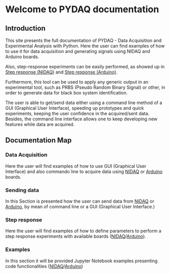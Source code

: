 # Welcome to PYDAQ documentation

## Introduction

This site presents the full documentation of PYDAQ - Data Acquisition and Experimental Analysis with Python. 
Here the user can find examples of how to use it for data acquisition and generating 
signals using NIDAQ and Arduino boards. 

Also, step-response experiments can be easily performed, as showed up
in [Step response (NIDAQ)](/step_response_nidaq) and [Step response (Arduino)](/step_response_arduino).

Furthermore, this tool can be used to apply any generic output in an experimental
tool, such as PRBS (Pseudo Random Binary Signal) or other, in order to generate
data for black box system identification.

The user is able to get/send data either using a command line method 
of a GUI (Graphical User Interface), speeding up prototypes and quick 
experiments, keeping the user confidence in the acquired/sent data. 
Besides, the command line interface allows one to keep developing new features 
while data are acquired.

## Documentation Map

### Data Acquisition

Here the user will find examples of how to use GUI (Graphical User Interface) and 
also commando line to acquire data using [NIDAQ](/get_data_nidaq) or [Arduino](/get_data_arduino) boards.

### Sending data

In this Section is presented how the user can send data from [NIDAQ](/send_data_nidaq) or [Arduino](/send_data_arduino), 
by mean of command line or a GUI (Graphical User Interface.)

### Step response

Here the user will find examples of how to define parameters to perform 
a step response experiments with available boards ([NIDAQ](/step_response_nidaq)/[Arduino](/step_response_arduino)).

### Examples

In this section it will be provided Jupyter Notebook examples
presenting code functionalities ([NIDAQ](/examples_nidaq)/[Arduino](/examples_arduino))
